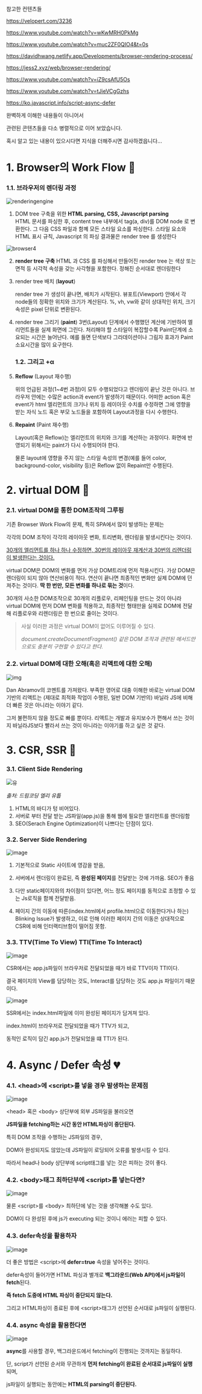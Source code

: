 참고한 컨텐츠들

https://velopert.com/3236

https://www.youtube.com/watch?v=wKwMRH0PkMg

https://www.youtube.com/watch?v=muc2ZF0QIO4&t=0s

https://davidhwang.netlify.app/Developments/browser-rendering-process/

https://jess2.xyz/web/browser-rendering/

https://www.youtube.com/watch?v=iZ9csAfU5Os

https://www.youtube.com/watch?v=tJieVCgGzhs

https://ko.javascript.info/script-async-defer

완벽하게 이해한 내용들이 아니어서

관련된 콘텐츠들을 다소 병렬적으로 이어 보았습니다.

혹시 알고 있는 내용이 있으시다면 지식을 더해주시면 감사하겠읍니다...





# 1. Browser의 Work Flow 💙

### 1.1. 브라우저의 렌더링 과정

![renderingengine](https://davidhwang.netlify.app/static/58dd63a5db0e6951536d1f080d54a9a0/b9e4f/renderingengine.png)

1. DOM tree 구축을 위한 **HTML parsing, CSS, Javascript parsing**  
	HTML 문서를 파싱한 후, content tree 내부에서 tag(a, div)를 DOM node 로 변환한다. 그 다음 CSS 파일과 함꼐 모든 스타일 요소를 파싱한다. 스타일 요소와 HTML 표시 규칙, Javascript 의 파싱 결과물은 render tree 를 생성한다

![browser4](https://jess2.xyz/static/0c389301ba794f3ca7b491572d73971d/13e20/browser4.png)

2. **render tree 구축**
HTML 과 CSS 를 파싱해서 만들어진 render tree 는 색상 또는 면적 등 시각적 속성을 갖는 사각형을 포함한다. 정해진 순서대로 렌더링한다

3. render tree 배치  (**layout**)  

   render tree 가 생성이 끝나면, 배치가 시작된다. 뷰포트(Viewport) 안에서 각 node들의 정확한 위치와 크기가 계산된다. %, vh, vw와 같이 상대적인 위치, 크기 속성은 pixel 단위로 변환된다.

4. render tree 그리기 (**paint**)
	3번(Layout) 단계에서 수행했던 계산에 기반하여 엘리먼트들을 실제 화면에 그린다. 처리해야 할 스타일이 복잡할수록 Paint단계에 소요되는 시간은 늘어난다. 예를 들면 단색보다 그라데이션이나 그림자 효과가 Paint 소요시간을 많이 요구한다.
	
	
	
	
	
	### 1.2. 그리고 +α
	
5. **Reflow** (Layout 재수행)

   위의 언급된 과정(1~4번 과정)이 모두 수행되었다고 렌더링이 끝난 것은 아니다. 브라우저 안에는 수많은 action과 event가 발생하기 때문이다. 어떠한 action 혹은 event가 html 엘리먼트의 크기나 위치 등 레이아웃 수치를 수정하면 그에 영향을 받는 자식 노드 혹은 부모 노드들을 포함하여 Layout과정을 다시 수행한다.

6. **Repaint** (Paint 재수행)

   Layout(혹은 Reflow)는 엘리먼트의 위치와 크기를 계산하는 과정이다. 화면에 반영되기 위해서는 paint가 다시 수행되어야 한다.

   물론 layout에 영향을 주지 않는 스타일 속성의 변경(예를 들어 color, background-color, visibility 등)은 Reflow 없이 Repaint만 수행된다.



# 2. virtual DOM 💛

 ###  2.1. virtual DOM을 통한 DOM조작의 그루핑

기존 Browser Work Flow의 문제, 특히 SPA에서 많이 발생하는 문제는 

각각의 DOM 조작이 각각의 레이아웃 변화, 트리변화, 렌더링을 발생시킨다는 것이다.

<u>30개의 엘리먼트를 하나 하나 수정하면, 30번의 레이아웃 재계산과 30번의 리렌더링이 발생한다는 것이다.</u>

virtual DOM은 DOM의 변화를 먼저 가상 DOM트리에 먼저 적용시킨다. 가상 DOM은 렌더링이 되지 않아 연산비용이 적다. 연산이 끝나면 최종적인 변화만 실제 DOM에 던져주는 것이다. **딱 한 번만, 모든 변화를 하나로 묶는 것**이다.

30개의 사소한 DOM조작으로 30개의 리플로우, 리페인팅을 만드는 것이 아니라 virtual DOM에 먼저 DOM 변화를 적용하고, 최종적인 형태만을 실제로 DOM에 전달해 리플로우와 리렌더링은 한 번으로 줄이는 것이다.



> 사실 이러한 과정은 virtual DOM이 없어도 이루어질 수 있다. 
>
> *document.createDocumentFragment() 같은 DOM 조작과 관련된 메서드만으로도 충분히 구현할 수 있다고 한다.*





### 2.2. virtual DOM에 대한 오해(혹은 리액트에 대한 오해)

![img](https://velopert.com/wp-content/uploads/2017/03/%E1%84%89%E1%85%B3%E1%84%8F%E1%85%B3%E1%84%85%E1%85%B5%E1%86%AB%E1%84%89%E1%85%A3%E1%86%BA-2017-03-25-%E1%84%8B%E1%85%A9%E1%84%8C%E1%85%A5%E1%86%AB-12.45.56.png)

Dan Abramov의 코멘트를 가져왔다. 부족한 영어로 대충 이해한 바로는 virtual DOM기반의 리액트는 (제대로 최적화 작업이 수행된, 일반 DOM 기반의) 바닐라 JS에 비해 더 빠른 것은 아니라는 이야기 같다.

그저 불편하지 않을 정도로 빠를 뿐이다. 리액트는 개발과 유지보수가 편해서 쓰는 것이지 바닐라JS보다 빨라서 쓰는 것이 아니라는 이야기를 하고 싶은 것 같다.



# 3. CSR, SSR 🧡



### 3.1. Client Side Rendering

![ 유](https://user-images.githubusercontent.com/75282888/116494586-0da32800-a8dc-11eb-989e-8af19c9c9aec.png)

*출처: 드림코딩 엘리 유툽*



1. HTML의 바디가 텅 비어있다.
2. 서버로 부터 전달 받는 JS파일(app.js)을 통해 웹에 필요한 엘리먼트를 렌더링함 
3. SEO(Serach Engine Optimization)이 나쁘다는 단점이 있다.



### 3.2. Server Side Rendering

![image](https://user-images.githubusercontent.com/75282888/116495744-81463480-a8de-11eb-8953-cb42a5379da3.png)

1. 기본적으로 Static 사이트에 영감을 받음,

2. 서버에서 렌더링이 완료된, 즉 **완성된 페이지**를 전달받는 것에 가까움. SEO가 좋음
3. 다만 static페이지와의 차이점이 있다면, 어느 정도 페이지를 동적으로 조정할 수 있는 Js로직을 함께 전달받음.
4. 페이지 간의 이동에 따른(index.html에서 profile.html으로 이동한다거나 하는) Blinking Issue가 발생하고, 이로 인해 이러한 페이지 간의 이동은 상대적으로 CSR에 비해 인터랙티브함이 떨어짐 못함.



### 3.3. TTV(Time To View) TTI(Time To Interact)

 ![image](https://user-images.githubusercontent.com/75282888/116496080-2cef8480-a8df-11eb-9038-f90cdc9a188f.png)

CSR에서는 app.js파일이 브라우저로 전달되었을 때가 바로 TTV이자 TTI이다.

결국 페이지의 View를 담당하는 것도, Interact를 담당하는 것도 app.js 파일이기 때문이다.

![image](https://user-images.githubusercontent.com/75282888/116496222-85bf1d00-a8df-11eb-8463-61169ed6790b.png)

SSR에서는 index.html파일에 이미 완성된 페이지가 담겨져 있다.

index.html이 브라우저로 전달되었을 때가 TTV가 되고,

동적인 로직이 담긴 app.js가 전달되었을 떄 TTI가 된다.





# 4. Async / Defer 속성 💔 

### 4.1. \<head>에 \<script>를 넣을 경우 발생하는 문제점

![image](https://user-images.githubusercontent.com/75282888/116502887-b27b3080-a8ef-11eb-97ae-7f39162f8322.png)

\<head> 혹은 \<body> 상단부에 외부 JS파일을 불러오면

**JS파일을 fetching하는 시간 동안 HTML파싱이 중단된다.**

특히 DOM 조작을 수행하는 JS파일의 경우,

DOM아 완성되지도 않았는데 JS파일이 로딩되어 오류를 발생시킬 수 있다.

따라서 head나 body 상단부에 script태그를 넣는 것은 피하는 것이 좋다.





### 4.2. \<body>태그 최하단부에 \<script>를 넣는다면?

![image](https://user-images.githubusercontent.com/75282888/116502910-c0c94c80-a8ef-11eb-99df-6bbe2d1d9017.png)

물론 \<script>를 \<body> 최하단에 넣는 것을 생각해볼 수도 있다.

DOM이 다 완성된 후에 js가 executing 되는 것이니 에러는 피할 수 있다.





### 4.3. defer속성을 활용하자

![image](https://user-images.githubusercontent.com/75282888/116503171-61b80780-a8f0-11eb-8d2e-c0056f4a3270.png)

더 좋은 방법은 \<script>에 **defer=true** 속성을 넣어주는 것이다.

defer속성이 들어가면 HTML 파싱과 별개로 **백그라운드(Web API)에서 js파일이 fetch**된다.

**즉 fetch 도중에 HTML 파싱이 중단되지 않는다.**

그리고 HTML파싱이 종료된 후에  \<script>태그가 선언된 순서대로 js파일이 실행된다.



### 4.4. async 속성을 활용한다면

![image](https://user-images.githubusercontent.com/75282888/116503128-48af5680-a8f0-11eb-8f17-2f1d067c239d.png)

**async**를 사용할 경우, 백그라운드에서 fetching이 진행되는 것까지는 동일하다.

단, script가 선언된 순서와 무관하게 **먼저 fetching이 완료된 순서대로 js파일이 실행**되며, 

js파일이 실행되는 동안에는 **HTML의 parsing이 중단된다.**

